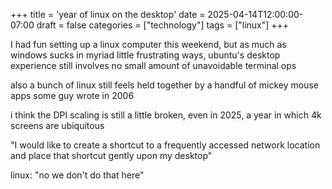 +++
title = 'year of linux on the desktop'
date = 2025-04-14T12:00:00-07:00
draft = false
categories = ["technology"]
tags = ["linux"]
+++

I had fun setting up a linux computer this weekend, but as much as windows sucks in myriad little frustrating ways, ubuntu's desktop experience still involves no small amount of unavoidable terminal ops

also a bunch of linux still feels held together by a handful of mickey mouse apps some guy wrote in 2006

i think the DPI scaling is still a little broken, even in 2025, a year in which 4k screens are ubiquitous

"I would like to create a shortcut to a frequently accessed network location and place that shortcut gently upon my desktop"

linux: "no we don't do that here"

